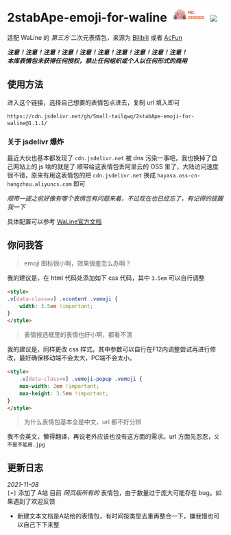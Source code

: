 # 2stabApe-emoji-for-waline ![logo](logo.png) [![](https://data.jsdelivr.com/v1/package/gh/Small-tailqwq/2stabApe-emoji-for-waline/badge)](https://www.jsdelivr.com/package/gh/Small-tailqwq/2stabApe-emoji-for-waline)
适配 WaLine 的 *第三方* 二次元表情包，来源为 [Bilibili](https://www.bilibili.com) 或者 [AcFun](https://acfun.cn) 


  
***注意！注意！注意！注意！注意！注意！注意！注意！注意！注意！***  
***本库表情包未获得任何授权，禁止任何组织或个人以任何形式的商用***

## 使用方法  

进入这个链接，选择自己想要的表情包点进去，复制 url 填入即可  
```
https://cdn.jsdelivr.net/gh/Small-tailqwq/2stabApe-emoji-for-waline@1.1.1/
```

### 关于 jsdelivr 爆炸

最近大伙也基本都发现了 `cdn.jsdelivr.net` 被 dns 污染一事吧，我也换掉了自己网站上的 js 啥的就是了
顺带给这表情包丢阿里云的 OSS 里了，大陆访问速度很不错，原来有用这表情包的把 `cdn.jsdelivr.net` 换成 `hayasa.oss-cn-hangzhou.aliyuncs.com` 即可

*顺带一提之前好像有哪个表情包有问题来着，不过现在也已经忘了，有记得的提醒我一下*

具体配置可以参考 [WaLine官方文档](https://waline.js.org/guide/client/emoji.html#%E8%87%AA%E5%AE%9A%E4%B9%89%E8%A1%A8%E6%83%85)


## 你问我答

> emoji 图标很小啊，效果很差怎么办啊？  

我的建议是，在 html 代码处添加如下 css 代码，其中 `3.5em` 可以自行调整

```html
<style>
.v[data-class=v] .vcontent .vemoji {
    width: 3.5em !important;
}
</style>
```
> 表情候选框里的表情也好小啊，都看不清

我的建议是，同样更改 css 样式。其中参数可以自行在F12内调整尝试再进行修改，最好确保移动端不会太大，PC端不会太小。
```html
<style>
    .v[data-class=v] .vemoji-popup .vemoji {
    max-width: 2em !important;
    max-height: 3.5em !important;
}
</style>
```

> 为什么表情包基本全是中文，url 都不好分辨

我不会英文，懒得翻译，再说老外应该也没有这方面的需求。url 方面先忍忍，`又不是不能用.jpg`  


## 更新日志

*2021-11-08*  
`[+]` 添加了 A站 目前 *网页版所有的* 表情包，由于数量过于庞大可能存在 bug。如果遇到了欢迎反馈    
* 新建文本文档是A站给的表情包，有时间按类型去重再整合一下，嫌我慢也可以自己下下来整
